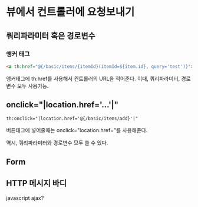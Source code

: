 # 뷰에서 컨트롤러에 요청보내기

## 쿼리파라미터 혹은 경로변수

### 앵커 태그
~~~html
<a th:href="@{/basic/items/{itemId}(itemId=${item.id}, query='test')}">회원id</a>
~~~
앵커태그에 th:href를 사용해서 컨트롤러의 URL을 적어준다. 이때, 쿼리파라미터, 경로변수 모두 사용가능.

## onclick="|location.href='...'|"
~~~html
th:onclick="|location.href='@{/basic/items/add}'|"
~~~
버튼태그에 넣어줄때는 onclick="location.href="를 사용해준다.

역시, 쿼리파라미터와 경로변수 모두 쓸 수 있다. 

## Form




## HTTP 메시지 바디

javascript ajax?

